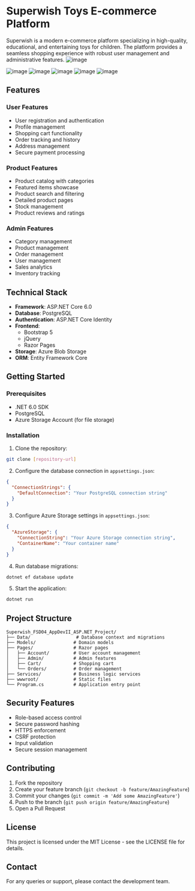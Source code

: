 # Superwish Toys E-commerce Platform

Superwish is a modern e-commerce platform specializing in high-quality, educational, and entertaining toys for children. The platform provides a seamless shopping experience with robust user management and administrative features.
![image](https://github.com/user-attachments/assets/b8a22fa6-11df-4c07-b9dc-a83280e04047)

![image](https://github.com/user-attachments/assets/ee14c688-4af3-4940-b140-1e5b9cbb27b6)
![image](https://github.com/user-attachments/assets/e39cc5be-f1a7-4eb7-8c9a-7d37dde7991a)
![image](https://github.com/user-attachments/assets/3f1777ee-e118-45ab-9948-dc77c77460f0)
![image](https://github.com/user-attachments/assets/6d69fdb3-1576-491c-969d-63c6e3cbb557)
![image](https://github.com/user-attachments/assets/5e0a7dc5-aaec-4df6-8af7-057304b37ac5)

## Features

### User Features
- User registration and authentication
- Profile management
- Shopping cart functionality
- Order tracking and history
- Address management
- Secure payment processing

### Product Features
- Product catalog with categories
- Featured items showcase
- Product search and filtering
- Detailed product pages
- Stock management
- Product reviews and ratings

### Admin Features
- Category management
- Product management
- Order management
- User management
- Sales analytics
- Inventory tracking

## Technical Stack

- **Framework**: ASP.NET Core 6.0
- **Database**: PostgreSQL
- **Authentication**: ASP.NET Core Identity
- **Frontend**: 
  - Bootstrap 5
  - jQuery
  - Razor Pages
- **Storage**: Azure Blob Storage
- **ORM**: Entity Framework Core

## Getting Started

### Prerequisites
- .NET 6.0 SDK
- PostgreSQL
- Azure Storage Account (for file storage)

### Installation

1. Clone the repository:
```bash
git clone [repository-url]
```

2. Configure the database connection in `appsettings.json`:
```json
{
  "ConnectionStrings": {
    "DefaultConnection": "Your PostgreSQL connection string"
  }
}
```

3. Configure Azure Storage settings in `appsettings.json`:
```json
{
  "AzureStorage": {
    "ConnectionString": "Your Azure Storage connection string",
    "ContainerName": "Your container name"
  }
}
```

4. Run database migrations:
```bash
dotnet ef database update
```

5. Start the application:
```bash
dotnet run
```

## Project Structure

```
Superwish_FSD04_AppDevII_ASP.NET_Project/
├── Data/                 # Database context and migrations
├── Models/              # Domain models
├── Pages/               # Razor pages
│   ├── Account/         # User account management
│   ├── Admin/           # Admin features
│   ├── Cart/            # Shopping cart
│   └── Orders/          # Order management
├── Services/            # Business logic services
├── wwwroot/             # Static files
└── Program.cs           # Application entry point
```

## Security Features

- Role-based access control
- Secure password hashing
- HTTPS enforcement
- CSRF protection
- Input validation
- Secure session management

## Contributing

1. Fork the repository
2. Create your feature branch (`git checkout -b feature/AmazingFeature`)
3. Commit your changes (`git commit -m 'Add some AmazingFeature'`)
4. Push to the branch (`git push origin feature/AmazingFeature`)
5. Open a Pull Request

## License

This project is licensed under the MIT License - see the LICENSE file for details.

## Contact

For any queries or support, please contact the development team. 
